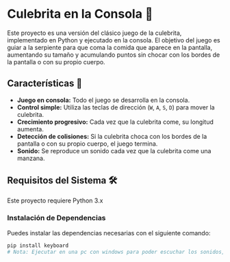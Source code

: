 # Culebrita en la Consola 🐍

Este proyecto es una versión del clásico juego de la culebrita, implementado en Python y ejecutado en la consola. El objetivo del juego es guiar a la serpiente para que coma la comida que aparece en la pantalla, aumentando su tamaño y acumulando puntos sin chocar con los bordes de la pantalla o con su propio cuerpo.

## Características 🚀

- **Juego en consola:** Todo el juego se desarrolla en la consola.
- **Control simple:** Utiliza las teclas de dirección (`W`, `A`, `S`, `D`) para mover la culebrita.
- **Crecimiento progresivo:** Cada vez que la culebrita come, su longitud aumenta.
- **Detección de colisiones:** Si la culebrita choca con los bordes de la pantalla o con su propio cuerpo, el juego termina.
- **Sonido:** Se reproduce un sonido cada vez que la culebrita come una manzana.

## Requisitos del Sistema 🛠️

Este proyecto requiere Python 3.x

### Instalación de Dependencias

Puedes instalar las dependencias necesarias con el siguiente comando:

```bash
pip install keyboard
# Nota: Ejecutar en una pc con windows para poder escuchar los sonidos, si lo haces en linux no se escucharan
```